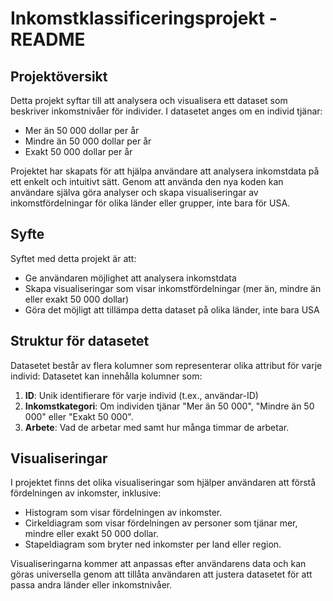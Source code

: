  # Inkomstklassificeringsprojekt - README

## Projektöversikt

Detta projekt syftar till att analysera och visualisera ett dataset som beskriver inkomstnivåer för individer. I datasetet anges om en individ tjänar:
- Mer än 50 000 dollar per år
- Mindre än 50 000 dollar per år
- Exakt 50 000 dollar per år

Projektet har skapats för att hjälpa användare att analysera inkomstdata på ett enkelt och intuitivt sätt. Genom att använda den nya koden kan användare själva göra analyser och skapa visualiseringar av inkomstfördelningar för olika länder eller grupper, inte bara för USA.

## Syfte

Syftet med detta projekt är att:
- Ge användaren möjlighet att analysera inkomstdata
- Skapa visualiseringar som visar inkomstfördelningar (mer än, mindre än eller exakt 50 000 dollar)
- Göra det möjligt att tillämpa detta dataset på olika länder, inte bara USA

## Struktur för datasetet

Datasetet består av flera kolumner som representerar olika attribut för varje individ:
Datasetet kan innehålla kolumner som:
1. **ID**: Unik identifierare för varje individ (t.ex., användar-ID)
2. **Inkomstkategori**: Om individen tjänar "Mer än 50 000", "Mindre än 50 000" eller "Exakt 50 000".
3. **Arbete**: Vad de arbetar med samt hur många timmar de arbetar.

## Visualiseringar

I projektet finns det olika visualiseringar som hjälper användaren att förstå fördelningen av inkomster, inklusive:
- Histogram som visar fördelningen av inkomster.
- Cirkeldiagram som visar fördelningen av personer som tjänar mer, mindre eller exakt 50 000 dollar.
- Stapeldiagram som bryter ned inkomster per land eller region.

Visualiseringarna kommer att anpassas efter användarens data och kan göras universella genom att tillåta användaren att justera datasetet för att passa andra länder eller inkomstnivåer.
